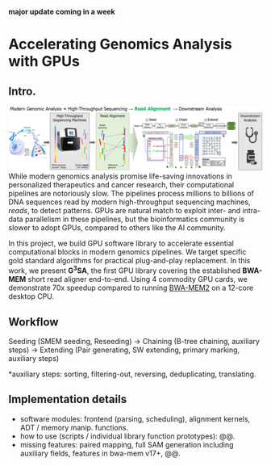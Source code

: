 **major update coming in a week**

# Accelerating Genomics Analysis with GPUs
## Intro.
![Modern genomics analysis workflow](/assets/img/teaser.png)
While modern genomics analysis promise life-saving innovations in personalized therapeutics and cancer research, their computational pipelines are notoriously slow. The pipelines process millions to billions of DNA sequences read by modern high-throughput sequencing machines, *reads*, to detect patterns. GPUs are natural match to exploit inter- and intra- data parallelism in these pipelines, but the bioinformatics community is slower to adopt GPUs, compared to others like the AI community.

In this project, we build GPU software library to accelerate essential computational blocks in modern genomics pipelines. We target specific gold standard algorithms for practical plug-and-play replacement. In this work, we present **G<sup>3</sup>SA**, the first GPU library covering the established **BWA-MEM** short read aligner end-to-end. Using 4 commodity GPU cards, we demonstrate 70x speedup compared to running [BWA-MEM2](https://github.com/bwa-mem2/bwa-mem2/) on a 12-core desktop CPU.

## Workflow
Seeding (SMEM seeding, Reseeding) -> Chaining (B-tree chaining, auxiliary steps) -> Extending (Pair generating, SW extending, primary marking, auxiliary steps)

\*auxiliary steps: sorting, filtering-out, reversing, deduplicating, translating.

## Implementation details
- software modules: frontend (parsing, scheduling), alignment kernels, ADT / memory manip. functions.
- how to use (scripts / individual library function prototypes): @@.
- missing features: paired mapping, full SAM generation including auxiliary fields, features in bwa-mem v17+, @@.
